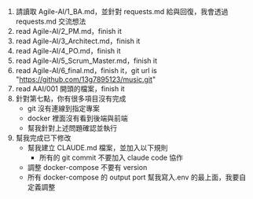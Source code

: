1. 請讀取 Agile-AI/1_BA.md，並針對 requests.md 給與回復，我會透過 requests.md 交流想法
2. read Agile-AI/2_PM.md，finish it
3. read Agile-AI/3_Architect.md，finish it
4. read Agile-AI/4_PO.md，finish it
5. read Agile-AI/5_Scrum_Master.md，finish it
6. read Agile-AI/6_final.md，finish it，git url is "https://github.com/13g7895123/music.git"
7. read AAI/001 開頭的檔案，finish it
8. 針對第七點，你有很多項目沒有完成
   - git 沒有連線到指定專案
   - docker 裡面沒有看到後端與前端
   - 幫我針對上述問題確認並執行
9. 幫我完成已下修改
   - 幫我建立 CLAUDE.md 檔案，並加入以下規則
     - 所有的 git commit 不要加入 claude code 協作
   - 調整 docker-compose 不要有 version
   - 所有 docker-compose 的 output port 幫我寫入.env 的最上面，我要自定義調整
